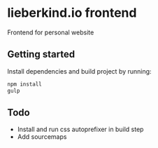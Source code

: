 # lieberkind.io frontend
Frontend for personal website

## Getting started
Install dependencies and build project by running:

```bash
npm install
gulp
```

## Todo
- Install and run css autoprefixer in build step
- Add sourcemaps
